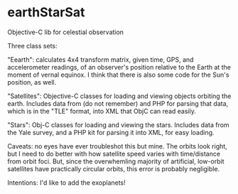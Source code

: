 # earthStarSat
Objective-C lib for celestial observation

Three class sets:

"Eearth": calculates 4x4 transform matrix, given time, GPS, and accelerometer readings, of an observer's position relative to the Earth at the moment of vernal equinox. I think that there is also some code for the Sun's position, as well. 

"Satellites": Objective-C classes for loading and viewing objects orbiting the earth. Includes data from (do not remember) and PHP for parsing that data, which is in the "TLE" format, into XML that ObjC can read easily. 

"Stars": Obj-C classes for loading and viewing the stars. Includes data from the Yale survey, and a PHP kit for parsing it into XML, for easy loading. 

Caveats: no eyes have ever troubleshot this but mine. The orbits look right, but I need to do better with how satellite speed varies with time/distance from orbit foci. But, since the overwhemling majority of artificial, low-orbit satellites have practically circular orbits, this error is probably negligible. 

Intentions: 
I'd like to add the exoplanets! 

